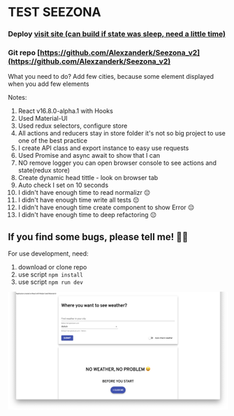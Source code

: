 # TEST SEEZONA

### Deploy [visit site (can build if state was sleep, need a little time)](https://seezona2-hfagjdrakx.now.sh/)

### Git repo [https://github.com/Alexzanderk/Seezona_v2](https://github.com/Alexzanderk/Seezona_v2)

What you need to do? Add few cities, because some element displayed when you add few elements

Notes:

1. React v16.8.0-alpha.1 with Hooks
2. Used Material-UI
3. Used redux selectors, configure store
4. All actions and reducers stay in store folder it's not so big project to use one of the best practice
5. I create API class and export instance to easy use requests
6. Used Promise and async await to show that I can
7. NO remove logger you can open browser console to see actions and state(redux store)
8. Create dynamic head tittle - look on browser tab
9. Auto check I set on 10 seconds
10. I didn't have enough time to read normalizr 😔
11. I didn't have enough time write all tests 😔
12. I didn't have enough time create component to show Error 😔
13. I didn't have enough time to deep refactoring 😔

## If you find some bugs, please tell me! 👌🏻

For use development, need: 
1. download or clone repo
2. use script `npm install`
3. use script `npm run dev`

![display](seezona_test.png)
